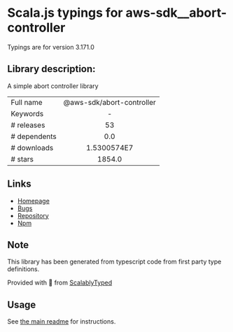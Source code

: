 
# Scala.js typings for aws-sdk__abort-controller

Typings are for version 3.171.0

## Library description:
A simple abort controller library

|                    |                 |
| ------------------ | :-------------: |
| Full name          | @aws-sdk/abort-controller |
| Keywords           | - |
| # releases         | 53 |
| # dependents       | 0.0 |
| # downloads        | 1.5300574E7 |
| # stars            | 1854.0 |

## Links
- [Homepage](https://github.com/aws/aws-sdk-js-v3/tree/main/packages/abort-controller)
- [Bugs](https://github.com/aws/aws-sdk-js-v3/issues)
- [Repository](https://github.com/aws/aws-sdk-js-v3)
- [Npm](https://www.npmjs.com/package/%40aws-sdk%2Fabort-controller)
    


## Note
This library has been generated from typescript code from first party type definitions.

Provided with :purple_heart: from [ScalablyTyped](https://github.com/oyvindberg/ScalablyTyped)

## Usage
See [the main readme](../../readme.md) for instructions.


